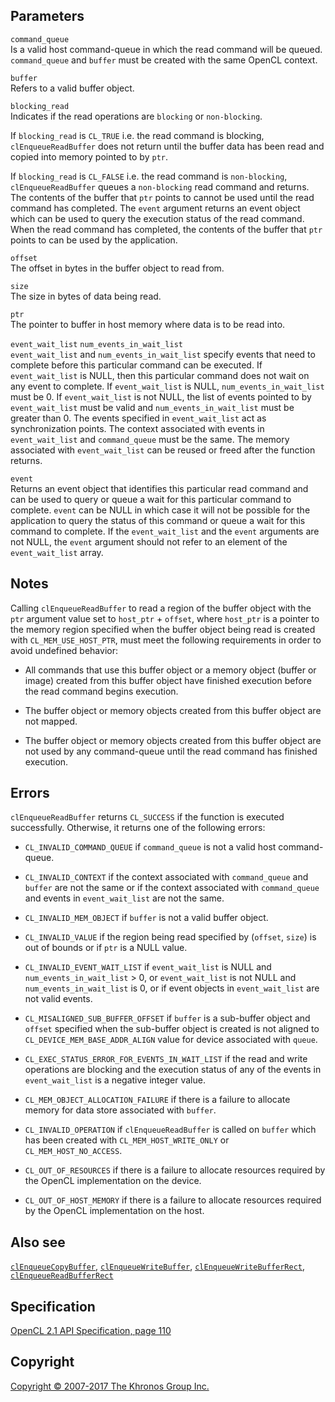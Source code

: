 Parameters
----------

`command_queue`  
Is a valid host command-queue in which the read command will be queued.
`command_queue` and `buffer` must be created with the same OpenCL
context.

`buffer`  
Refers to a valid buffer object.

`blocking_read`  
Indicates if the read operations are `blocking` or `non-blocking`.

If `blocking_read` is `CL_TRUE` i.e. the read command is blocking,
`clEnqueueReadBuffer` does not return until the buffer data has been
read and copied into memory pointed to by `ptr`.

If `blocking_read` is `CL_FALSE` i.e. the read command is
`non-blocking`, `clEnqueueReadBuffer` queues a `non-blocking` read
command and returns. The contents of the buffer that `ptr` points to
cannot be used until the read command has completed. The `event`
argument returns an event object which can be used to query the
execution status of the read command. When the read command has
completed, the contents of the buffer that `ptr` points to can be used
by the application.

`offset`  
The offset in bytes in the buffer object to read from.

`size`  
The size in bytes of data being read.

`ptr`  
The pointer to buffer in host memory where data is to be read into.

`event_wait_list` `num_events_in_wait_list`  
`event_wait_list` and `num_events_in_wait_list` specify events that need
to complete before this particular command can be executed. If
`event_wait_list` is NULL, then this particular command does not wait on
any event to complete. If `event_wait_list` is NULL,
`num_events_in_wait_list` must be 0. If `event_wait_list` is not NULL,
the list of events pointed to by `event_wait_list` must be valid and
`num_events_in_wait_list` must be greater than 0. The events specified
in `event_wait_list` act as synchronization points. The context
associated with events in `event_wait_list` and `command_queue` must be
the same. The memory associated with `event_wait_list` can be reused or
freed after the function returns.

`event`  
Returns an event object that identifies this particular read command and
can be used to query or queue a wait for this particular command to
complete. `event` can be NULL in which case it will not be possible for
the application to query the status of this command or queue a wait for
this command to complete. If the `event_wait_list` and the `event`
arguments are not NULL, the `event` argument should not refer to an
element of the `event_wait_list` array.

Notes
-----

Calling `clEnqueueReadBuffer` to read a region of the buffer object with
the `ptr` argument value set to `host_ptr` + `offset`, where `host_ptr`
is a pointer to the memory region specified when the buffer object being
read is created with `CL_MEM_USE_HOST_PTR`, must meet the following
requirements in order to avoid undefined behavior:

-   All commands that use this buffer object or a memory object (buffer
    or image) created from this buffer object have finished execution
    before the read command begins execution.

-   The buffer object or memory objects created from this buffer object
    are not mapped.

-   The buffer object or memory objects created from this buffer object
    are not used by any command-queue until the read command has
    finished execution.

Errors
------

`clEnqueueReadBuffer` returns `CL_SUCCESS` if the function is executed
successfully. Otherwise, it returns one of the following errors:

-   `CL_INVALID_COMMAND_QUEUE` if `command_queue` is not a valid host
    command-queue.

-   `CL_INVALID_CONTEXT` if the context associated with `command_queue`
    and `buffer` are not the same or if the context associated with
    `command_queue` and events in `event_wait_list` are not the same.

-   `CL_INVALID_MEM_OBJECT` if `buffer` is not a valid buffer object.

-   `CL_INVALID_VALUE` if the region being read specified by (`offset`,
    `size`) is out of bounds or if `ptr` is a NULL value.

-   `CL_INVALID_EVENT_WAIT_LIST` if `event_wait_list` is NULL and
    `num_events_in_wait_list` &gt; 0, or `event_wait_list` is not NULL
    and `num_events_in_wait_list` is 0, or if event objects in
    `event_wait_list` are not valid events.

-   `CL_MISALIGNED_SUB_BUFFER_OFFSET` if `buffer` is a sub-buffer object
    and `offset` specified when the sub-buffer object is created is not
    aligned to `CL_DEVICE_MEM_BASE_ADDR_ALIGN` value for device
    associated with `queue`.

-   `CL_EXEC_STATUS_ERROR_FOR_EVENTS_IN_WAIT_LIST` if the read and write
    operations are blocking and the execution status of any of the
    events in `event_wait_list` is a negative integer value.

-   `CL_MEM_OBJECT_ALLOCATION_FAILURE` if there is a failure to allocate
    memory for data store associated with `buffer`.

-   `CL_INVALID_OPERATION` if `clEnqueueReadBuffer` is called on
    `buffer` which has been created with `CL_MEM_HOST_WRITE_ONLY` or
    `CL_MEM_HOST_NO_ACCESS`.

-   `CL_OUT_OF_RESOURCES` if there is a failure to allocate resources
    required by the OpenCL implementation on the device.

-   `CL_OUT_OF_HOST_MEMORY` if there is a failure to allocate resources
    required by the OpenCL implementation on the host.

Also see
--------

[`clEnqueueCopyBuffer`](clEnqueueCopyBuffer.html),
[`clEnqueueWriteBuffer`](clEnqueueWriteBuffer.html),
[`clEnqueueWriteBufferRect`](clEnqueueWriteBufferRect.html),
[`clEnqueueReadBufferRect`](clEnqueueReadBufferRect.html)

Specification
-------------

[OpenCL 2.1 API Specification, page
110](https://www.khronos.org/registry/cl/specs/opencl-2.1.pdf#page=110)

Copyright
---------

[Copyright © 2007-2017 The Khronos Group Inc.](copyright.html)
